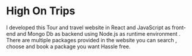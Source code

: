 # High On Trips
I developed this Tour and travel website in React and JavaScript as front-end and Mongo Db as backend using Node.js as runtime environment . There are multiple packages provided in the website you can search , choose and book a package you want  Hassle free.
